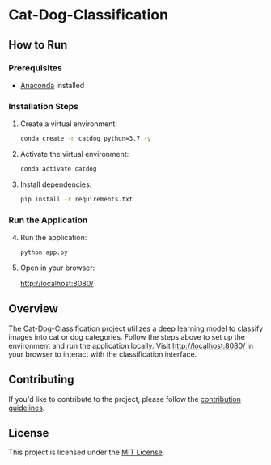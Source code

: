 # Cat-Dog-Classification

## How to Run

### Prerequisites

- [Anaconda](https://www.anaconda.com/) installed

### Installation Steps

1. Create a virtual environment:

    ```bash
    conda create -n catdog python=3.7 -y
    ```

2. Activate the virtual environment:

    ```bash
    conda activate catdog
    ```

3. Install dependencies:

    ```bash
    pip install -r requirements.txt
    ```

### Run the Application

4. Run the application:

    ```bash
    python app.py
    ```

5. Open in your browser:

    [http://localhost:8080/](http://localhost:8080/)

## Overview

The Cat-Dog-Classification project utilizes a deep learning model to classify images into cat or dog categories. Follow the steps above to set up the environment and run the application locally. Visit [http://localhost:8080/](http://localhost:8080/) in your browser to interact with the classification interface.

## Contributing

If you'd like to contribute to the project, please follow the [contribution guidelines](CONTRIBUTING.md).

## License

This project is licensed under the [MIT License](LICENSE).
